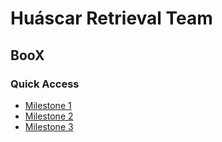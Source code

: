 # Huáscar Retrieval Team
## BooX
### Quick Access
* [Milestone 1](docs/milestone1/boox.pdf)
* [Milestone 2](docs/milestone2/boox-milestone2.pdf)
* [Milestone 3](docs/milestone3/boox-milestone3.pdf)

